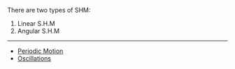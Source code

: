 There are two types of SHM:
1. Linear S.H.M
2. Angular S.H.M

---
- [Periodic Motion](Periodic%20Motion.md) 
- [Oscillations](Oscillations.md) 

